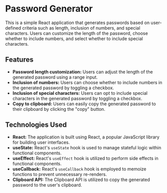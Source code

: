 # Password Generator

This is a simple React application that generates passwords based on user-defined criteria such as length, inclusion of numbers, and special characters. Users can customize the length of the password, choose whether to include numbers, and select whether to include special characters.

## Features

- **Password length customization:** Users can adjust the length of the generated password using a range input.
- **Inclusion of numbers:** Users can choose whether to include numbers in the generated password by toggling a checkbox.
- **Inclusion of special characters:** Users can opt to include special characters in the generated password by toggling a checkbox.
- **Copy to clipboard:** Users can easily copy the generated password to their clipboard by clicking the "copy" button.

## Technologies Used

- **React:** The application is built using React, a popular JavaScript library for building user interfaces.
- **useState:** React's `useState` hook is used to manage stateful logic within functional components.
- **useEffect:** React's `useEffect` hook is utilized to perform side effects in functional components.
- **useCallback:** React's `useCallback` hook is employed to memoize functions to prevent unnecessary re-renders.
- **Clipboard API:** The Clipboard API is utilized to copy the generated password to the user's clipboard.



